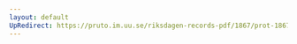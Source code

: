 ```yaml
---
layout: default
UpRedirect: https://pruto.im.uu.se/riksdagen-records-pdf/1867/prot-1867--ak--309/prot-1867--ak--309_059.pdf
---
```

